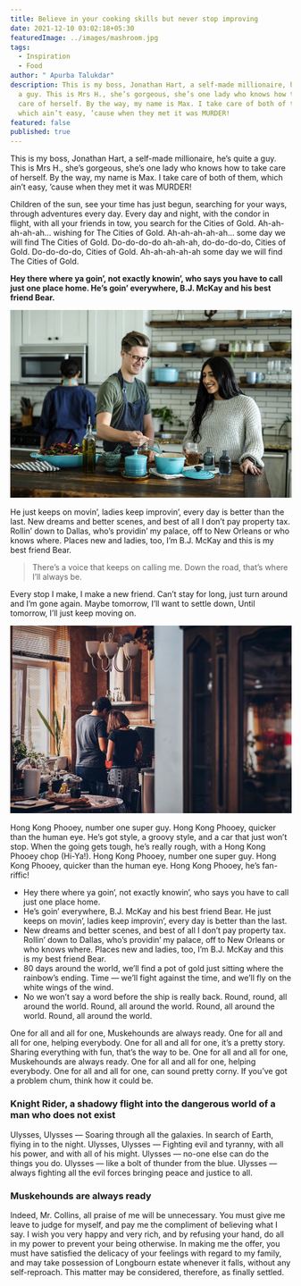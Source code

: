 ```yaml
---
title: Believe in your cooking skills but never stop improving
date: 2021-12-10 03:02:18+05:30
featuredImage: ../images/mashroom.jpg
tags:
  - Inspiration
  - Food
author: " Apurba Talukdar"
description: This is my boss, Jonathan Hart, a self-made millionaire, he’s quite
  a guy. This is Mrs H., she’s gorgeous, she’s one lady who knows how to take
  care of herself. By the way, my name is Max. I take care of both of them,
  which ain’t easy, ’cause when they met it was MURDER!
featured: false
published: true
---
```


This is my boss, Jonathan Hart, a self-made millionaire, he’s quite a guy. This is Mrs H., she’s gorgeous, she’s one lady who knows how to take care of herself. By the way, my name is Max. I take care of both of them, which ain’t easy, ’cause when they met it was MURDER!

Children of the sun, see your time has just begun, searching for your ways, through adventures every day. Every day and night, with the condor in flight, with all your friends in tow, you search for the Cities of Gold. Ah-ah-ah-ah-ah… wishing for The Cities of Gold. Ah-ah-ah-ah-ah… some day we will find The Cities of Gold. Do-do-do-do ah-ah-ah, do-do-do-do, Cities of Gold. Do-do-do-do, Cities of Gold. Ah-ah-ah-ah-ah some day we will find The Cities of Gold.

**Hey there where ya goin’, not exactly knowin’, who says you have to call just one place home. He’s goin’ everywhere, B.J. McKay and his best friend Bear.**

![Photo by Edgar Castrejon / Unsplash](../images/couple-cooking.jpg "Photo by Edgar Castrejon / Unsplash")

He just keeps on movin’, ladies keep improvin’, every day is better than the last. New dreams and better scenes, and best of all I don’t pay property tax. Rollin’ down to Dallas, who’s providin’ my palace, off to New Orleans or who knows where. Places new and ladies, too, I’m B.J. McKay and this is my best friend Bear.

> There’s a voice that keeps on calling me. Down the road, that’s where I’ll always be.

Every stop I make, I make a new friend. Can’t stay for long, just turn around and I’m gone again. Maybe tomorrow, I’ll want to settle down, Until tomorrow, I’ll just keep moving on.

![Photo by Soroush Karimi / Unsplash](../images/couple-in-kitchen.jpg "Photo by Soroush Karimi / Unsplash")

Hong Kong Phooey, number one super guy. Hong Kong Phooey, quicker than the human eye. He’s got style, a groovy style, and a car that just won’t stop. When the going gets tough, he’s really rough, with a Hong Kong Phooey chop (Hi-Ya!). Hong Kong Phooey, number one super guy. Hong Kong Phooey, quicker than the human eye. Hong Kong Phooey, he’s fan-riffic!

- Hey there where ya goin’, not exactly knowin’, who says you have to call just one place home.
- He’s goin’ everywhere, B.J. McKay and his best friend Bear. He just keeps on movin’, ladies keep improvin’, every day is better than the last.
- New dreams and better scenes, and best of all I don’t pay property tax. Rollin’ down to Dallas, who’s providin’ my palace, off to New Orleans or who knows where. Places new and ladies, too, I’m B.J. McKay and this is my best friend Bear.
- 80 days around the world, we’ll find a pot of gold just sitting where the rainbow’s ending. Time — we’ll fight against the time, and we’ll fly on the white wings of the wind.
- No we won’t say a word before the ship is really back. Round, round, all around the world. Round, all around the world. Round, all around the world. Round, all around the world.

One for all and all for one, Muskehounds are always ready. One for all and all for one, helping everybody. One for all and all for one, it’s a pretty story. Sharing everything with fun, that’s the way to be. One for all and all for one, Muskehounds are always ready. One for all and all for one, helping everybody. One for all and all for one, can sound pretty corny. If you’ve got a problem chum, think how it could be.

### Knight Rider, a shadowy flight into the dangerous world of a man who does not exist

Ulysses, Ulysses — Soaring through all the galaxies. In search of Earth, flying in to the night. Ulysses, Ulysses — Fighting evil and tyranny, with all his power, and with all of his might. Ulysses — no-one else can do the things you do. Ulysses — like a bolt of thunder from the blue. Ulysses — always fighting all the evil forces bringing peace and justice to all.

### Muskehounds are always ready

Indeed, Mr. Collins, all praise of me will be unnecessary. You must give me leave to judge for myself, and pay me the compliment of believing what I say. I wish you very happy and very rich, and by refusing your hand, do all in my power to prevent your being otherwise. In making me the offer, you must have satisfied the delicacy of your feelings with regard to my family, and may take possession of Longbourn estate whenever it falls, without any self-reproach. This matter may be considered, therefore, as finally settled.

<!--EndFragment-->
